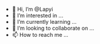 - 👋 Hi, I’m @Lapyi
- 👀 I’m interested in ...
- 🌱 I’m currently learning ...
- 💞️ I’m looking to collaborate on ...
- 📫 How to reach me ...

<!---
Lapyi/Lapyi is a ✨ special ✨ repository because its `README.md` (this file) appears on your GitHub profile.
You can click the Preview link to take a look at your changes.
--->
